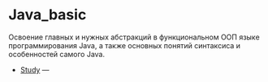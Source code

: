 # Java_basic

Освоение главных и нужных абстракций в функциональном ООП языке программирования Java, а также основных понятий синтаксиса и особенностей самого Java.

- [Study](https://github.com/Valyaevgeorgiy/Java_basic/tree/main/Study) —
